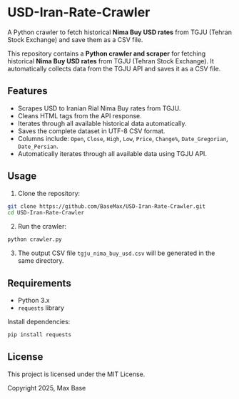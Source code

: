 # USD-Iran-Rate-Crawler

A Python crawler to fetch historical **Nima Buy USD rates** from TGJU (Tehran Stock Exchange) and save them as a CSV file. 

This repository contains a **Python crawler and scraper** for fetching historical **Nima Buy USD rates** from TGJU (Tehran Stock Exchange). It automatically collects data from the TGJU API and saves it as a CSV file.

## Features

- Scrapes USD to Iranian Rial Nima Buy rates from TGJU.
- Cleans HTML tags from the API response.
- Iterates through all available historical data automatically.
- Saves the complete dataset in UTF-8 CSV format.
- Columns include: `Open`, `Close`, `High`, `Low`, `Price`, `Change%`, `Date_Gregorian`, `Date_Persian`.
- Automatically iterates through all available data using TGJU API.

## Usage

1. Clone the repository:

```bash
git clone https://github.com/BaseMax/USD-Iran-Rate-Crawler.git
cd USD-Iran-Rate-Crawler
````

2. Run the crawler:

```bash
python crawler.py
```

3. The output CSV file `tgju_nima_buy_usd.csv` will be generated in the same directory.

## Requirements

* Python 3.x
* `requests` library

Install dependencies:

```bash
pip install requests
```

## License

This project is licensed under the MIT License.

Copyright 2025, Max Base
